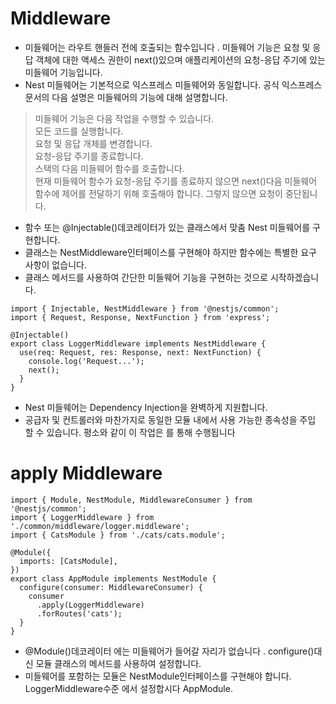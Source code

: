 # Middleware
- 미들웨어는 라우트 핸들러 전에 호출되는 함수입니다 . 미들웨어 기능은 요청 및 응답 객체에 대한 액세스 권한이 next()있으며 애플리케이션의 요청-응답 주기에 있는 미들웨어 기능입니다. 
- Nest 미들웨어는 기본적으로 익스프레스 미들웨어와 동일합니다. 공식 익스프레스 문서의 다음 설명은 미들웨어의 기능에 대해 설명합니다.
> 미들웨어 기능은 다음 작업을 수행할 수 있습니다.    
> 모든 코드를 실행합니다.    
> 요청 및 응답 개체를 변경합니다.    
> 요청-응답 주기를 종료합니다.    
> 스택의 다음 미들웨어 함수를 호출합니다.    
> 현재 미들웨어 함수가 요청-응답 주기를 종료하지 않으면 next()다음 미들웨어 함수에 제어를 전달하기 위해 호출해야 합니다. 그렇지 않으면 요청이 중단됩니다.    

- 함수 또는 @Injectable()데코레이터가 있는 클래스에서 맞춤 Nest 미들웨어를 구현합니다. 
- 클래스는 NestMiddleware인터페이스를 구현해야 하지만 함수에는 특별한 요구 사항이 없습니다. 
- 클래스 메서드를 사용하여 간단한 미들웨어 기능을 구현하는 것으로 시작하겠습니다.

```
import { Injectable, NestMiddleware } from '@nestjs/common';
import { Request, Response, NextFunction } from 'express';

@Injectable()
export class LoggerMiddleware implements NestMiddleware {
  use(req: Request, res: Response, next: NextFunction) {
    console.log('Request...');
    next();
  }
}

```
- Nest 미들웨어는 Dependency Injection을 완벽하게 지원합니다. 
- 공급자 및 컨트롤러와 마찬가지로 동일한 모듈 내에서 사용 가능한 종속성을 주입 할 수 있습니다. 평소와 같이 이 작업은 를 통해 수행됩니다 

# apply Middleware
```
import { Module, NestModule, MiddlewareConsumer } from '@nestjs/common';
import { LoggerMiddleware } from './common/middleware/logger.middleware';
import { CatsModule } from './cats/cats.module';

@Module({
  imports: [CatsModule],
})
export class AppModule implements NestModule {
  configure(consumer: MiddlewareConsumer) {
    consumer
      .apply(LoggerMiddleware)
      .forRoutes('cats');
  }
}
```
- @Module()데코레이터 에는 미들웨어가 들어갈 자리가 없습니다 . configure()대신 모듈 클래스의 메서드를 사용하여 설정합니다. 
- 미들웨어를 포함하는 모듈은 NestModule인터페이스를 구현해야 합니다. LoggerMiddleware수준 에서 설정합시다 AppModule.

